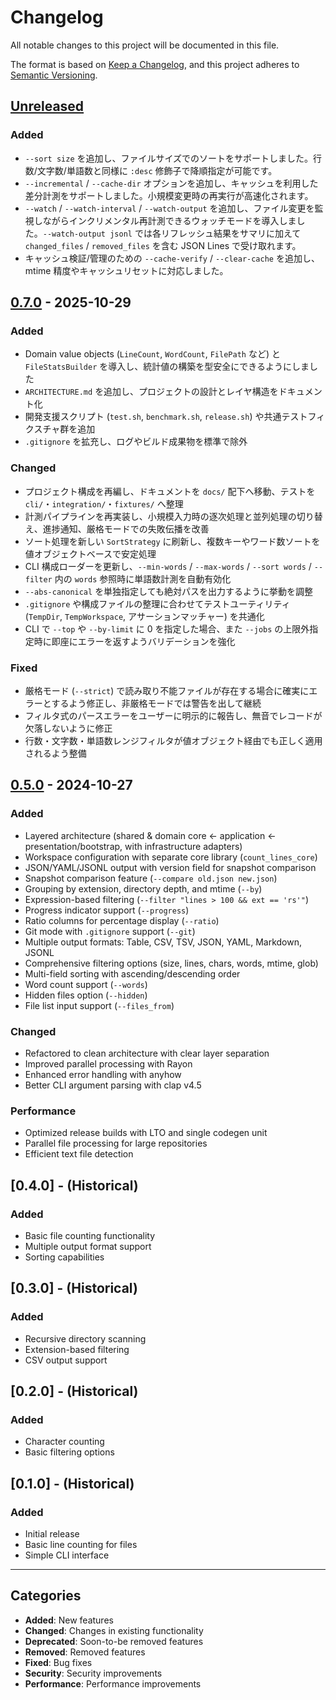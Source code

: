 # Changelog

All notable changes to this project will be documented in this file.

The format is based on [Keep a Changelog](https://keepachangelog.com/en/1.0.0/),
and this project adheres to [Semantic Versioning](https://semver.org/spec/v2.0.0.html).

## [Unreleased]

### Added
- `--sort size` を追加し、ファイルサイズでのソートをサポートしました。行数/文字数/単語数と同様に `:desc` 修飾子で降順指定が可能です。
- `--incremental` / `--cache-dir` オプションを追加し、キャッシュを利用した差分計測をサポートしました。小規模変更時の再実行が高速化されます。
- `--watch` / `--watch-interval` / `--watch-output` を追加し、ファイル変更を監視しながらインクリメンタル再計測できるウォッチモードを導入しました。`--watch-output jsonl` では各リフレッシュ結果をサマリに加えて `changed_files` / `removed_files` を含む JSON Lines で受け取れます。
- キャッシュ検証/管理のための `--cache-verify` / `--clear-cache` を追加し、mtime 精度やキャッシュリセットに対応しました。

## [0.7.0] - 2025-10-29

### Added
- Domain value objects (`LineCount`, `WordCount`, `FilePath` など) と `FileStatsBuilder` を導入し、統計値の構築を型安全にできるようにしました
- `ARCHITECTURE.md` を追加し、プロジェクトの設計とレイヤ構造をドキュメント化
- 開発支援スクリプト (`test.sh`, `benchmark.sh`, `release.sh`) や共通テストフィクスチャ群を追加
- `.gitignore` を拡充し、ログやビルド成果物を標準で除外

### Changed
- プロジェクト構成を再編し、ドキュメントを `docs/` 配下へ移動、テストを `cli/`・`integration/`・`fixtures/` へ整理
- 計測パイプラインを再実装し、小規模入力時の逐次処理と並列処理の切り替え、進捗通知、厳格モードでの失敗伝播を改善
- ソート処理を新しい `SortStrategy` に刷新し、複数キーやワード数ソートを値オブジェクトベースで安定処理
- CLI 構成ローダーを更新し、`--min-words` / `--max-words` / `--sort words` / `--filter` 内の `words` 参照時に単語数計測を自動有効化
- `--abs-canonical` を単独指定しても絶対パスを出力するように挙動を調整
- `.gitignore` や構成ファイルの整理に合わせてテストユーティリティ (`TempDir`, `TempWorkspace`, アサーションマッチャー) を共通化
- CLI で `--top` や `--by-limit` に 0 を指定した場合、また `--jobs` の上限外指定時に即座にエラーを返すようバリデーションを強化

### Fixed
- 厳格モード (`--strict`) で読み取り不能ファイルが存在する場合に確実にエラーとするよう修正し、非厳格モードでは警告を出して継続
- フィルタ式のパースエラーをユーザーに明示的に報告し、無音でレコードが欠落しないように修正
- 行数・文字数・単語数レンジフィルタが値オブジェクト経由でも正しく適用されるよう整備

## [0.5.0] - 2024-10-27

### Added
- Layered architecture (shared & domain core ← application ← presentation/bootstrap, with infrastructure adapters)
- Workspace configuration with separate core library (`count_lines_core`)
- JSON/YAML/JSONL output with version field for snapshot comparison
- Snapshot comparison feature (`--compare old.json new.json`)
- Grouping by extension, directory depth, and mtime (`--by`)
- Expression-based filtering (`--filter "lines > 100 && ext == 'rs'"`)
- Progress indicator support (`--progress`)
- Ratio columns for percentage display (`--ratio`)
- Git mode with `.gitignore` support (`--git`)
- Multiple output formats: Table, CSV, TSV, JSON, YAML, Markdown, JSONL
- Comprehensive filtering options (size, lines, chars, words, mtime, glob)
- Multi-field sorting with ascending/descending order
- Word count support (`--words`)
- Hidden files option (`--hidden`)
- File list input support (`--files_from`)

### Changed
- Refactored to clean architecture with clear layer separation
- Improved parallel processing with Rayon
- Enhanced error handling with anyhow
- Better CLI argument parsing with clap v4.5

### Performance
- Optimized release builds with LTO and single codegen unit
- Parallel file processing for large repositories
- Efficient text file detection

## [0.4.0] - (Historical)

### Added
- Basic file counting functionality
- Multiple output format support
- Sorting capabilities

## [0.3.0] - (Historical)

### Added
- Recursive directory scanning
- Extension-based filtering
- CSV output support

## [0.2.0] - (Historical)

### Added
- Character counting
- Basic filtering options

## [0.1.0] - (Historical)

### Added
- Initial release
- Basic line counting for files
- Simple CLI interface

---

## Categories

- **Added**: New features
- **Changed**: Changes in existing functionality
- **Deprecated**: Soon-to-be removed features
- **Removed**: Removed features
- **Fixed**: Bug fixes
- **Security**: Security improvements
- **Performance**: Performance improvements

[Unreleased]: https://github.com/jungamer-64/count_lines/compare/v0.7.0...HEAD
[0.7.0]: https://github.com/jungamer-64/count_lines/compare/v0.5.0...v0.7.0
[0.5.0]: https://github.com/jungamer-64/count_lines/releases/tag/v0.5.0
